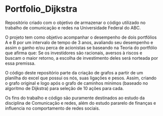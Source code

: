 # Portfolio_Dijkstra

Repositório criado com o objetivo de armazenar o código utilizado no trabalho de comunicação e redes na Universidade Federal do ABC.

O projeto tem como objetivo acompanhar o desempenho de dois portfólios A e B por um intervalo de tempo de 3 anos, avaliando seu desempenho e assim o ganho e/ou perca de acionistas se baseando na Teoria do portfólio que afirma que: Se os investidores são racionais, aversos à riscos e buscam o maior retorno, a escolha de investimento deles será norteada por essa premissa.

O código deste repositório parte da criação de grafos a partir de um planilha do excel que possui os nós, suas ligações e pesos. Assim, criando o grafo original e logo após o grafo de caminhos minimos (baseado no algoritmo de Dijkstra) para seleção de 10 ações para cada.

Os fins do trabalho e código são puramente destinados ao estudo da disciplina de Comunicação e redes, além do estudo pararelo de finanças e influencia no comportamento de redes sociais.
